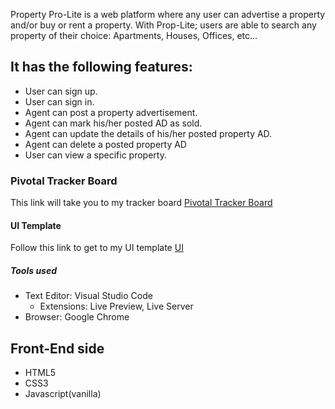 Property Pro-Lite is a web platform where any user can advertise a property and/or buy or rent a property. With Prop-Lite; users are able to search any property of their choice: Apartments, Houses, Offices, etc...

## It has the following features:
* User can sign up.
* User can sign in.
* Agent can post a property advertisement.
* Agent can mark his/her posted AD as sold.
* Agent can update the details of his/her posted property AD.
* Agent can delete a posted property AD
* User can view a specific property.

### Pivotal Tracker Board 
This link will take you to my tracker board [Pivotal Tracker Board](https://www.pivotaltracker.com/projects/2353932)

#### UI Template
Follow this link to get to my UI template [UI](https://jo-rdan.github.io/prop-lite/UI/pages/homepage.html)

##### Tools used
* Text Editor: Visual Studio Code
  * Extensions: Live Preview, Live Server
* Browser: Google Chrome
  
## Front-End side
* HTML5
* CSS3
* Javascript(vanilla)

